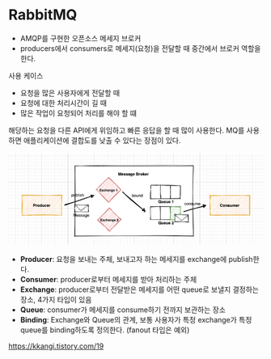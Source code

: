 # RabbitMQ
- AMQP를 구현한 오픈소스 메세지 브로커
- producers에서 consumers로 메세지(요청)을 전달할 때 중간에서 브로커 역할을 한다.

사용 케이스
- 요청을 많은 사용자에게 전달할 때
- 요청에 대한 처리시간이 길 때
- 많은 작업이 요청되어 처리를 해야 할 떄

해당하는 요청을 다른 API에게 위임하고 빠른 응답을 할 때 많이 사용한다. 
MQ를 사용하면 애플리케이션에 결합도를 낮출 수 있다는 장점이 있다.

![alt text](image-11.png)

- **Producer**: 요청을 보내는 주체, 보내고자 하는 메세지를 exchange에 publish한다.
- **Consumer**: producer로부터 메세지를 받아 처리하는 주체
- **Exchange**: producer로부터 전달받은 메세지를 어떤 queue로 보낼지 결정하는 장소, 4가지 타입이 있음
- **Queue**: consumer가 메세지를 consume하기 전까지 보관하는 장소
- **Binding**: Exchange와 Queue의 관계, 보통 사용자가 특정 exchange가 특정 queue를 binding하도록 정의한다. (fanout 타입은 예외)


https://kkangi.tistory.com/19